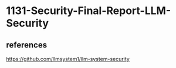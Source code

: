 # 1131-Security-Final-Report-LLM-Security

## references
https://github.com/llmsystem1/llm-system-security